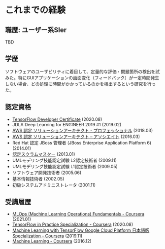 # これまでの経験

## 職歴: ユーザー系SIer

TBD


## 学歴

ソフトウェアのユーザビリティに着目して、定量的な評価・問題箇所の検出を試みた。特にGUIアプリケーションの画面変化（フィードバック）が一定時間発生しない場合、どの処理に時間がかかっているのかを検出するという研究を行った。


## 認定資格

* [TensorFlow Developer Certificate](https://www.credential.net/163aee9d-7a07-457c-ae8c-4097857e8aab) (2020.08)
* JDLA Deep Learning for ENGINEER 2019 #1 (2019.02)
* [AWS 認定 ソリューションアーキテクト - プロフェッショナル](https://www.youracclaim.com/badges/43640358-6a49-44a4-befe-cc47f98b8c75/public_url) (2018.03)
* [AWS 認定 ソリューションアーキテクト – アソシエイト](https://www.youracclaim.com/badges/7267869e-738e-4532-8eef-a415316903c8/public_url) (2016.03)
* Red Hat 認定 JBoss 管理者 (JBoss Enterprise Application Platform 6) (2014.01)
* [認定スクラムマスター](https://certification.scrumalliance.org/accounts/234954-takahiro-yano/certifications/251237-csm) (2013.01)
* UMLモデリング技能認定試験 L2認定技術者 (2009.11)
* UMLモデリング技能認定試験 L1認定技術者 (2009.05)
* ソフトウェア開発技術者 (2005.06)
* 基本情報技術者 (2002.05)
* 初級システムアドミニストレータ (2001.11)

## 受講履歴

* [MLOps (Machine Learning Operations) Fundamentals - Coursera](https://www.coursera.org/account/accomplishments/certificate/8B9ZELREJY87) (2021.01)
* [TensorFlow in Practice Specialization - Coursera](https://www.coursera.org/account/accomplishments/specialization/certificate/PRAMEY7KTYZ5) (2020.08)
* [Machine Learning with TensorFlow Google Cloud Platform 日本語版 Specialization - Coursera](https://www.coursera.org/account/accomplishments/specialization/certificate/E3QANX53BCCQ) (2019.11)
* [Machine Learning - Coursera](https://www.coursera.org/account/accomplishments/certificate/AMVLVGFJU9WM) (2016.12)

